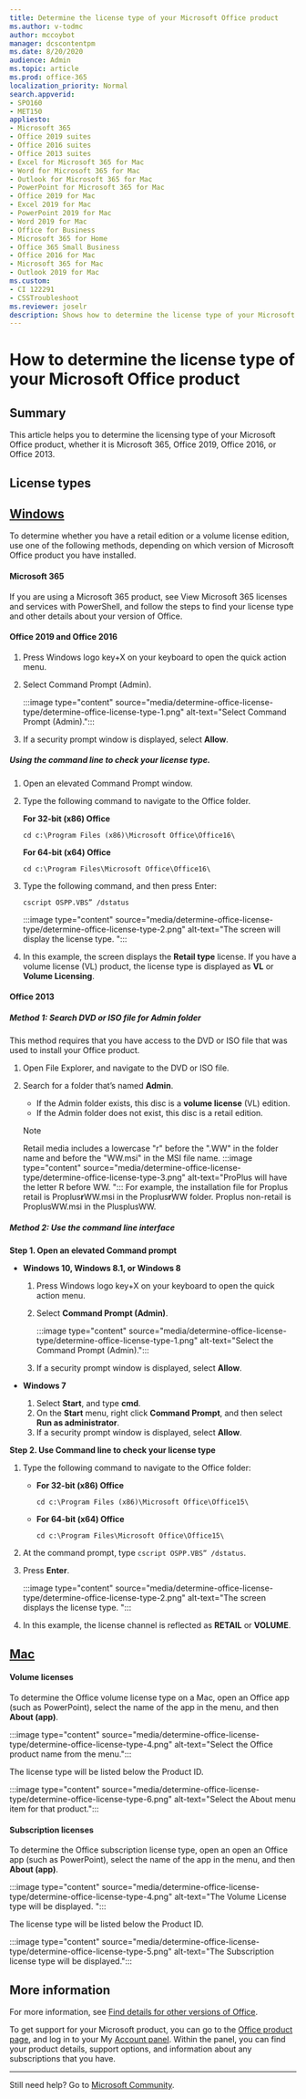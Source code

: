 ```yaml
---
title: Determine the license type of your Microsoft Office product 
ms.author: v-todmc
author: mccoybot
manager: dcscontentpm
ms.date: 8/20/2020
audience: Admin
ms.topic: article
ms.prod: office-365
localization_priority: Normal
search.appverid:
- SPO160
- MET150
appliesto:
- Microsoft 365
- Office 2019 suites
- Office 2016 suites
- Office 2013 suites
- Excel for Microsoft 365 for Mac 
- Word for Microsoft 365 for Mac 
- Outlook for Microsoft 365 for Mac
- PowerPoint for Microsoft 365 for Mac 
- Office 2019 for Mac 
- Excel 2019 for Mac 
- PowerPoint 2019 for Mac 
- Word 2019 for Mac
- Office for Business 
- Microsoft 365 for Home 
- Office 365 Small Business 
- Office 2016 for Mac 
- Microsoft 365 for Mac 
- Outlook 2019 for Mac
ms.custom: 
- CI 122291
- CSSTroubleshoot 
ms.reviewer: joselr
description: Shows how to determine the license type of your Microsoft Office product.
---
```


# How to determine the license type of your Microsoft Office product 

## Summary

This article helps you to determine the licensing type of your Microsoft Office product, whether it is Microsoft 365, Office 2019, Office 2016, or Office 2013.

## License types

## [Windows](#tab/windows)

To determine whether you have a retail edition or a volume license edition, use one of the following methods, depending on which version of Microsoft Office product you have installed.

#### Microsoft 365

If you are using a Microsoft 365 product, see View Microsoft 365 licenses and services with PowerShell, and follow the steps to find your license type and other details about your version of Office.

#### Office 2019 and Office 2016 

1.	Press Windows logo key+X on your keyboard to open the quick action menu.
2.	Select Command Prompt (Admin).

    :::image type="content" source="media/determine-office-license-type/determine-office-license-type-1.png" alt-text="Select Command Prompt (Admin).":::
3.	If a security prompt window is displayed, select **Allow**.

##### Using the command line to check your license type.

1.	Open an elevated Command Prompt window. 
2.	Type the following command to navigate to the Office folder.

    **For 32-bit (x86) Office**

    `cd c:\Program Files (x86)\Microsoft Office\Office16\`

    **For 64-bit (x64) Office**

    `cd c:\Program Files\Microsoft Office\Office16\`

3.	Type the following command, and then press Enter:

    `cscript OSPP.VBS” /dstatus`

    :::image type="content" source="media/determine-office-license-type/determine-office-license-type-2.png" alt-text="The screen will display the license type. ":::

4.	In this example, the screen displays the **Retail type** license. If you have a volume license (VL) product, the license type is displayed as **VL** or **Volume Licensing**.

#### Office 2013

##### Method 1: Search DVD or ISO file for Admin folder

This method requires that you have access to the DVD or ISO file that was used to install your Office product.

1.	Open File Explorer, and navigate to the DVD or ISO file.
2.	Search for a folder that’s named **Admin**.

    - If the Admin folder exists, this disc is a **volume license** (VL) edition.
    - If the Admin folder does not exist, this disc is a retail edition.

    > [!NOTE]
    > Retail media includes a lowercase "r" before the ".WW" in the folder name and before the "WW.msi" in the MSI file name.
        :::image type="content" source="media/determine-office-license-type/determine-office-license-type-3.png" alt-text="ProPlus will have the letter R before WW. ":::
    For example, the installation file for Proplus retail is Proplus**r**WW.msi in the Proplus**r**WW folder. Proplus non-retail is ProplusWW.msi in the PlusplusWW. 

##### Method 2: Use the command line interface

**Step 1. Open an elevated Command prompt**

- **Windows 10, Windows 8.1, or Windows 8**

    1.	Press Windows logo key+X on your keyboard to open the quick action menu.
    2.	Select **Command Prompt (Admin)**.

        :::image type="content" source="media/determine-office-license-type/determine-office-license-type-1.png" alt-text="Select the Command Prompt (Admin).":::
    3.	If a security prompt window is displayed, select **Allow**.

- **Windows 7**

    1.	Select **Start**, and type **cmd**.
    2.	On the **Start** menu, right click **Command Prompt**, and then select **Run as administrator**.
    3.	 If a security prompt window is displayed, select **Allow**.

**Step 2. Use Command line to check your license type**

1.	Type the following command to navigate to the Office folder:

    - **For 32-bit (x86) Office**

        `cd c:\Program Files (x86)\Microsoft Office\Office15\`

    - **For 64-bit (x64) Office**

        `cd c:\Program Files\Microsoft Office\Office15\`

2.	At the command prompt, type 
`cscript OSPP.VBS” /dstatus`.
3.	Press **Enter**.

    :::image type="content" source="media/determine-office-license-type/determine-office-license-type-2.png" alt-text="The screen displays the license type. ":::

4.	In this example, the license channel is reflected as **RETAIL** or **VOLUME**.

## [Mac](#tab/mac)

#### Volume licenses

To determine the Office volume license type on a Mac, open an Office app (such as PowerPoint), select the name of the app in the menu, and then **About (app)**.
    
:::image type="content" source="media/determine-office-license-type/determine-office-license-type-4.png" alt-text="Select the Office product name from the menu.":::

The license type will be listed below the Product ID. 

:::image type="content" source="media/determine-office-license-type/determine-office-license-type-6.png" alt-text="Select the About menu item for that product.":::

#### Subscription licenses

To determine the Office subscription license type, open an open an Office app (such as PowerPoint), select the name of the app in the menu, and then **About (app)**.
    
:::image type="content" source="media/determine-office-license-type/determine-office-license-type-4.png" alt-text="The Volume License type will be displayed. ":::

The license type will be listed below the Product ID. 

:::image type="content" source="media/determine-office-license-type/determine-office-license-type-5.png" alt-text="The Subscription license type will be displayed.":::

## More information

For more information, see [Find details for other versions of Office](https://support.microsoft.com/office/find-details-for-other-versions-of-office-8e83dd74-3b83-4528-bda6-6ff6118f8293). 

To get support for your Microsoft product, you can go to the [Office product page](https://www.office.com/?auth=1), and log in to your My [Account panel](https://account.microsoft.com/services/). Within the panel, you can find your product details, support options, and information about any subscriptions that you have.

---

Still need help? Go to [Microsoft Community](https://answers.microsoft.com/).